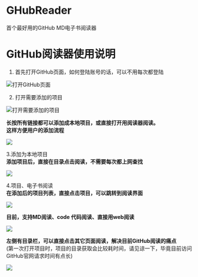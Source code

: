 # GHubReader
首个最好用的GitHub MD电子书阅读器


# GitHub阅读器使用说明

1. 首先打开GitHub页面，如何登陆账号的话，可以不用每次都登陆

![打开GitHub页面](img/device-2019-10-25-140536.png)

2. 打开需要添加的项目

![打开需要添加的项目](img/device-2019-10-25-140634.png)

**长按所有链接都可以添加成本地项目，或直接打开用阅读器阅读。**<br>
**这样方便用户的添加流程**

![](img/device-2019-10-25-140652.png)

3.添加为本地项目<br>
  **添加项目后，直接在目录点击阅读，不需要每次都上网查找**

![](img/device-2019-10-25-140847.png)

4.项目、电子书阅读<br>
  **在添加后的项目列表，直接点击项目，可以跳转到阅读界面**

![](img/device-2019-10-25-140922.png)

  **目前，支持MD阅读、code 代码阅读、直接用web阅读**

![](img/4508002.png)

  **左侧有目录栏，可以直接点击其它页面阅读，解决目前GitHub阅读的痛点**<br>
  (第一次打开项目时，项目的目录获取会比较耗时间，请见谅一下，毕竟目前访问GitHub官网请求时间有点长)

![](img/450800-3.png)
